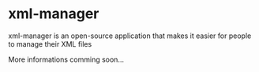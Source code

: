 # xml-manager
xml-manager is an open-source application that makes it easier for people to manage their XML files

More informations comming soon...
